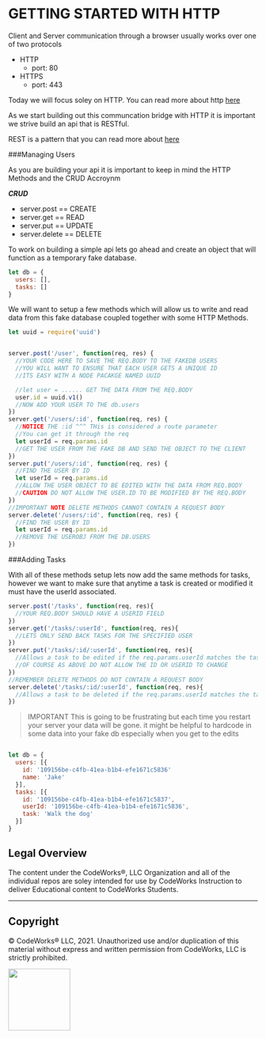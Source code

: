 GETTING STARTED WITH HTTP
=========================

Client and Server communication through a browser usually works over one of two protocols

- HTTP
  - port: 80
- HTTPS
  - port: 443

Today we will focus soley on HTTP. You can read more about http <a href="http://www.restapitutorial.com/lessons/httpmethods.html" target="_blank">here</a>

As we start building out this communcation bridge with HTTP it is important we strive build an api that is RESTful. 

REST is a pattern that you can read more about <a href="http://portal.boisecodeworks.com/#/my-path/Node%20JS/Intro/RESTful%20-%20API's/1?type=t" target="_blank">here</a>


###Managing Users

As you are building your api it is important to keep in mind the HTTP Methods and the CRUD Accroynm 

***CRUD***
- server.post   == CREATE
- server.get    == READ
- server.put    == UPDATE
- server.delete == DELETE 


To work on building a simple api lets go ahead and create an object that will function as a temporary fake database.

```javascript
let db = {
  users: [],
  tasks: []
}
```

We will want to setup a few methods which will allow us to write and read data from this fake database coupled together with some HTTP Methods.

```javascript
let uuid = require('uuid')


server.post('/user', function(req, res) { 
  //YOUR CODE HERE TO SAVE THE REQ.BODY TO THE FAKEDB USERS
  //YOU WILL WANT TO ENSURE THAT EACH USER GETS A UNIQUE ID
  //ITS EASY WITH A NODE PACAKGE NAMED UUID

  //let user = ...... GET THE DATA FROM THE REQ.BODY
  user.id = uuid.v1()
  //NOW ADD YOUR USER TO THE db.users
})
server.get('/users/:id', function(req, res) {
  //NOTICE THE :id ^^^ THis is considered a route parameter
  //You can get it through the req
  let userId = req.params.id
  //GET THE USER FROM THE FAKE DB AND SEND THE OBJECT TO THE CLIENT
})
server.put('/users/:id', function(req, res) {
  //FIND THE USER BY ID
  let userId = req.params.id
  //ALLOW THE USER OBJECT TO BE EDITED WITH THE DATA FROM REQ.BODY
  //CAUTION DO NOT ALLOW THE USER.ID TO BE MODIFIED BY THE REQ.BODY
})
//IMPORTANT NOTE DELETE METHODS CANNOT CONTAIN A REQUEST BODY
server.delete('/users/:id', function(req, res) {
  //FIND THE USER BY ID
  let userId = req.params.id
  //REMOVE THE USEROBJ FROM THE DB.USERS
})
```

###Adding Tasks

With all of these methods setup lets now add the same methods for tasks, 
however we want to make sure that anytime a task is created or modified 
it must have the userId associated. 

```javascript
server.post('/tasks', function(req, res){
  //YOUR REQ.BODY SHOULD HAVE A USERID FIELD
})
server.get('/tasks/:userId', function(req, res){
  //LETS ONLY SEND BACK TASKS FOR THE SPECIFIED USER
})
server.put('/tasks/:id/:userId', function(req, res){
  //Allows a task to be edited if the req.params.userId matches the task.userId
  //OF COURSE AS ABOVE DO NOT ALLOW THE ID OR USERID TO CHANGE
})
//REMEMBER DELETE METHODS DO NOT CONTAIN A REQUEST BODY
server.delete('/tasks/:id/:userId', function(req, res){
  //Allows a task to be deleted if the req.params.userId matches the task.userId
})
```

> IMPORTANT This is going to be frustrating but each time you restart your server your data will be gone.
  it might be helpful to hardcode in some data into your fake db especially when you get to the edits

```javascript

let db = {
  users: [{
    id: '109156be-c4fb-41ea-b1b4-efe1671c5836'
    name: 'Jake'
  }],
  tasks: [{
    id: '109156be-c4fb-41ea-b1b4-efe1671c5837',
    userId: '109156be-c4fb-41ea-b1b4-efe1671c5836',
    task: 'Walk the dog'
  }]
}

```


## Legal Overview

The content under the CodeWorks®, LLC Organization and all of the individual repos are soley intended for use by CodeWorks Instruction to deliver Educational content to CodeWorks Students.

---

## Copyright

© CodeWorks® LLC, 2021. Unauthorized use and/or duplication of this material without express and written permission from CodeWorks, LLC is strictly prohibited.


<img src="https://bcw.blob.core.windows.net/public/img/7815839041305055" width="125">





